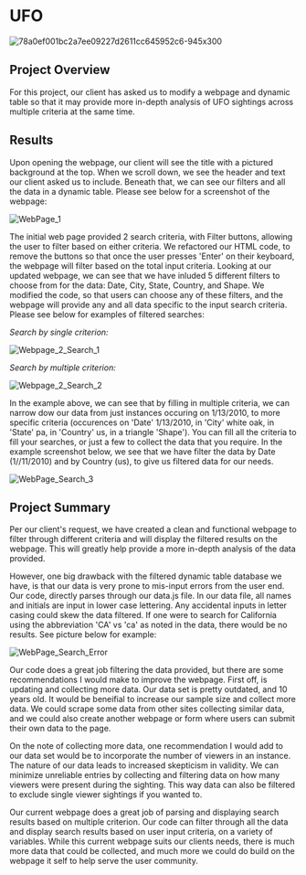 # UFO

![78a0ef001bc2a7ee09227d2611cc645952c6-945x300](https://user-images.githubusercontent.com/84881187/130137226-964b4e18-eb71-40ec-abfa-4811f85fb5a1.jpg)



## Project Overview
For this project, our client has asked us to modify a webpage and dynamic table so that it may provide more in-depth analysis of UFO sightings across multiple criteria at the same time. 

## Results

Upon opening the webpage, our client will see the title with a pictured background at the top. When we scroll down, we see the header and text our client asked us to include. Beneath that, we can see our filters and all the data in a dynamic table. Please see below for a screenshot of the webpage:

![WebPage_1](https://user-images.githubusercontent.com/84881187/130169926-f4182e4a-61af-41d7-86fc-0c0e5e59beaa.PNG)




The initial web page provided 2 search criteria, with Filter buttons, allowing the user to filter based on either criteria. We refactored our HTML code, to remove the buttons so that once the user presses 'Enter' on their keyboard, the webpage will filter based on the total input criteria. Looking at our updated webpage, we can see that we have inluded 5 different filters to choose from for the data: Date, City, State, Country, and Shape. We modified the code, so that users can choose any of these filters, and the webpage will provide any and all data specific to the input search criteria. Please see below for examples of filtered searches:


*Search by single criterion:*

![Webpage_2_Search_1](https://user-images.githubusercontent.com/84881187/130136862-4bd2d780-d3dd-4db2-9f38-347e84424862.PNG)

*Search by multiple criterion:*

![Webpage_2_Search_2](https://user-images.githubusercontent.com/84881187/130136895-80843cf2-df81-48d4-9c00-92a9f731b4ac.PNG)

In the example above, we can see that by filling in multiple criteria, we can narrow dow our data from just instances occuring on 1/13/2010, to more specific criteria (occurences on 'Date' 1/13/2010, in 'City' white oak, in 'State' pa, in 'Country' us, in a triangle 'Shape'). You can fill all the criteria to fill your searches, or just a few to collect the data that you require. In the example screenshot below, we see that we have filter the data by Date (1//11/2010) and by Country (us), to give us filtered data for our needs. 

![WebPage_Search_3](https://user-images.githubusercontent.com/84881187/130156498-846d5783-b16c-4ddb-9a22-33272e0b3952.PNG)



## Project Summary

Per our client's request, we have created a clean and functional webpage to filter through different criteria and will display the filtered results on the webpage. This will greatly help provide a more in-depth analysis of the data provided. 

However, one big drawback with the filtered dynamic table database we have, is that our data is very prone to mis-input errors from the user end. Our code, directly parses through our data.js file. In our data file, all names and initials are input in lower case lettering. Any accidental inputs in letter casing could skew the data filtered. If one were to search for California using the abbreviation 'CA' vs 'ca' as noted in the data, there would be no results. See picture below for example:

![WebPage_Search_Error](https://user-images.githubusercontent.com/84881187/130167896-2c36f80d-b2f4-4a84-acf4-fb7fbe1b8bb0.PNG)


Our code does a great job filtering the data provided, but there are some recommendations I would make to improve the webpage. First off, is updating and collecting more data. Our data set is pretty outdated, and 10 years old. It would be beneifial to increase our sample size and collect more data. We could scrape some data from other sites collecting similar data, and we could also create another webpage or form where users can submit their own data to the page.

On the note of collecting more data, one recommendation I would add to our data set would be to incorporate the number of viewers in an instance. The nature of our data leads to increased skepticism in validity. We can minimize unreliable entries by collecting and filtering data on how many viewers were present during the sighting. This way data can also be filtered to exclude single viewer sightings if you wanted to.  

Our current webpage does a great job of parsing and displaying search results based on multiple criterion. Our code can filter through all the data and display search results based on user input criteria, on a variety of variables. While this current webpage suits our clients needs, there is much more data that could be collected, and much more we could do build on the webpage it self to help serve the user community. 
